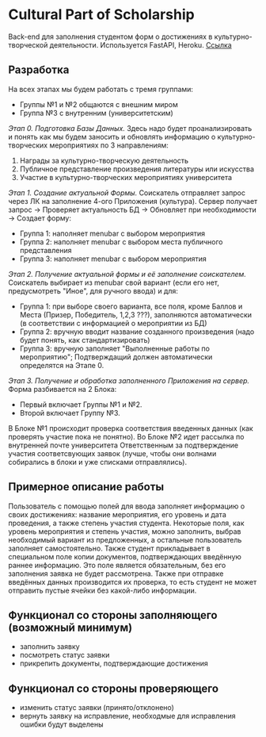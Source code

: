 # Cultural Part of Scholarship
Back-end для заполнения студентом форм о достижениях в культурно-творческой деятельности. Используется FastAPI, Heroku.
[Ссылка](https://culturalpart.herokuapp.com/api/cultural-part/example)

## Разработка
На всех этапах мы будем работать с тремя группами:
- Группы №1 и №2 общаются с внешним миром
- Группа №3 с внутренним (университетским)

_Этап 0. Подготовка Базы Данных._
Здесь надо будет проанализировать и понять как мы будем заносить и обновлять информацию о культурно-творческих мероприятиях по 3 направлениям:
1. Награды за культурно-творческую деятельность
2. Публичное представление произведения литературы или искусства
3. Участие в культурно-творческих мероприятиях университета

_Этап 1. Создание актуальной Формы._
Соискатель отправляет запрос через ЛК на заполнение 4-ого Приложения (культура).
Сервер получает запрос -> Проверяет актуальность БД -> Обновляет при необходимости -> Создает форму:
- Группа 1: наполняет menubar с выбором мероприятия
- Группа 2: наполняет menubar с выбором места публичного представления
- Группа 3: наполняет menubar с выбором мероприятия

_Этап 2. Получение актуальной формы и её заполнение соискателем._
Соискатель выбирает из menubar свой вариант (если его нет, предусмотреть "Иное", для ручного ввода) и для:
- Группа 1: при выборе своего варианта, все поля, кроме Баллов и Места (Призер, Победитель, 1,2,3 ???), заполняются автоматически (в соответствии с информацией о мероприятии из БД)
- Группа 2: вручную вводит название созданного произведения (надо будет понять, как стандартизировать)
- Группа 3: вручную заполняет "Выполненные работы по мероприятию"; Подтверждащий должен автоматически определятся на Этапе 0.

_Этап 3. Получение и обработка заполненного Приложения на сервер._
Форма разбивается на 2 Блока:
- Первый включает Группы №1 и №2. 
- Второй включает Группу №3.

В Блоке №1 происходит проверка соответствия введенных данных (как проверять участие пока не понятно).
Во Блоке №2 идет рассылка по внутренней почте университета Ответственным за подтверждение участия соответсвующих заявок (лучше, чтобы они волнами собирались в блоки и уже списками отправлялись).

## Примерное описание работы
Пользователь с помощью полей для ввода заполняет информацию о своих достижениях: название мероприятия, его уровень и дата проведения, а также степень участия студента. Некоторые поля, как уровень мероприятия и степень участия, можно заполнить, выбрав необходимый вариант из предложенных, а остальные пользователь заполняет самостоятельно. Также студент прикладывает в специальном поле копии документов, подтверждающих введённую раннее информацию. Это поле является обязательным, без его заполнения заявка не будет рассмотрена. Также при отправке введённых данных производится их проверка, то есть студент не может отправить пустые ячейки без какой-либо информации. 

## Функционал со стороны заполняющего (возможный минимум)

- заполнить заявку
- посмотреть статус заявки
- прикрепить документы, подтверждающие достижения

## Функционал со стороны проверяющего
- изменить статус заявки (принято/отклонено)
- вернуть заявку на исправление, необходмые для исправления ошибки будут выделены

